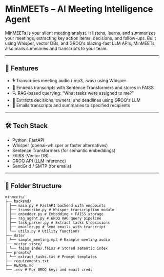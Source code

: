 # MinMEETs – AI Meeting Intelligence Agent

MinMEETs is your silent meeting analyst. It listens, learns, and summarizes your meetings, extracting key action items, decisions, and follow-ups. Built using Whisper, vector DBs, and GROQ's blazing-fast LLM APIs, MinMEETs also mails summaries and transcripts to your team.

---

## 🚀 Features

- 🎙️ Transcribes meeting audio (.mp3, .wav) using Whisper
- 🧠 Embeds transcripts with Sentence Transformers and stores in FAISS
- 🔍 RAG-based querying: “What tasks were assigned to me?”
- 📝 Extracts decisions, owners, and deadlines using GROQ's LLM
- 📧 Emails transcripts and summaries to specified recipients

---

## 🛠️ Tech Stack

- Python, FastAPI
- Whisper (openai-whisper or faster alternatives)
- Sentence Transformers (for semantic embeddings)
- FAISS (Vector DB)
- GROQ API (LLM inference)
- SendGrid / SMTP (for emails)

---

## 📂 Folder Structure

``` text
minmeets/
├── backend/
│ ├── main.py # FastAPI backend with endpoints
│ ├── transcribe.py # Whisper transcription module
│ ├── embedder.py # Embedding + FAISS storage
│ ├── rag_agent.py # GROQ RAG query pipeline
│ ├── task_parser.py # Extract tasks & decisions
│ ├── emailer.py # Send emails with transcript
│ └── utils.py # Utility functions
├── data/
│ └── sample_meeting.mp3 # Example meeting audio
├── vector_store/
│ └── faiss_index.faiss # Stored semantic index
├── prompts/
│ └── extract_tasks.txt # Prompt templates
├── requirements.txt
├── README.md
└── .env # For GROQ keys and email creds
```
